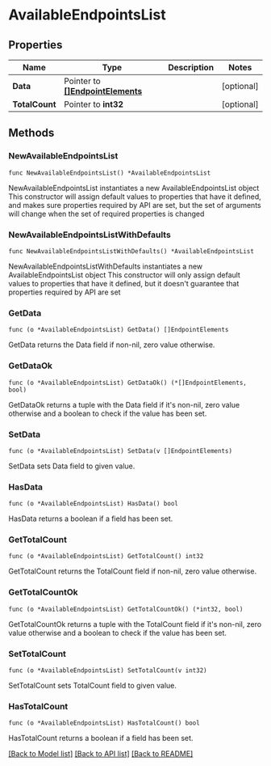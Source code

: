# AvailableEndpointsList

## Properties

Name | Type | Description | Notes
------------ | ------------- | ------------- | -------------
**Data** | Pointer to [**[]EndpointElements**](EndpointElements.md) |  | [optional] 
**TotalCount** | Pointer to **int32** |  | [optional] 

## Methods

### NewAvailableEndpointsList

`func NewAvailableEndpointsList() *AvailableEndpointsList`

NewAvailableEndpointsList instantiates a new AvailableEndpointsList object
This constructor will assign default values to properties that have it defined,
and makes sure properties required by API are set, but the set of arguments
will change when the set of required properties is changed

### NewAvailableEndpointsListWithDefaults

`func NewAvailableEndpointsListWithDefaults() *AvailableEndpointsList`

NewAvailableEndpointsListWithDefaults instantiates a new AvailableEndpointsList object
This constructor will only assign default values to properties that have it defined,
but it doesn't guarantee that properties required by API are set

### GetData

`func (o *AvailableEndpointsList) GetData() []EndpointElements`

GetData returns the Data field if non-nil, zero value otherwise.

### GetDataOk

`func (o *AvailableEndpointsList) GetDataOk() (*[]EndpointElements, bool)`

GetDataOk returns a tuple with the Data field if it's non-nil, zero value otherwise
and a boolean to check if the value has been set.

### SetData

`func (o *AvailableEndpointsList) SetData(v []EndpointElements)`

SetData sets Data field to given value.

### HasData

`func (o *AvailableEndpointsList) HasData() bool`

HasData returns a boolean if a field has been set.

### GetTotalCount

`func (o *AvailableEndpointsList) GetTotalCount() int32`

GetTotalCount returns the TotalCount field if non-nil, zero value otherwise.

### GetTotalCountOk

`func (o *AvailableEndpointsList) GetTotalCountOk() (*int32, bool)`

GetTotalCountOk returns a tuple with the TotalCount field if it's non-nil, zero value otherwise
and a boolean to check if the value has been set.

### SetTotalCount

`func (o *AvailableEndpointsList) SetTotalCount(v int32)`

SetTotalCount sets TotalCount field to given value.

### HasTotalCount

`func (o *AvailableEndpointsList) HasTotalCount() bool`

HasTotalCount returns a boolean if a field has been set.


[[Back to Model list]](../README.md#documentation-for-models) [[Back to API list]](../README.md#documentation-for-api-endpoints) [[Back to README]](../README.md)



